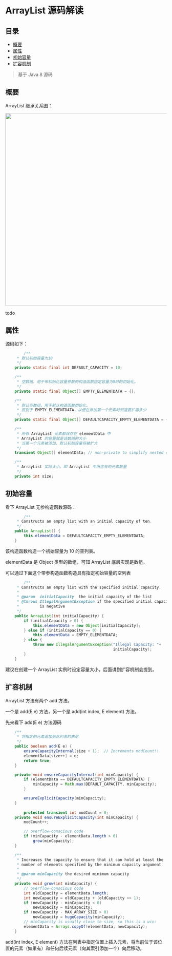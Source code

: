 # ArrayList 源码解读

## 目录

- [概要](#概要)
- [属性](#属性)
- [初始容量](#初始容量)
- [扩容机制](#扩容机制)

> 基于 Java 8 源码

## 概要

ArrayList 继承关系图：

<div align="center"><img src="https://upload-images.jianshu.io/upload_images/3297676-c222aa2756dab872.png?imageMogr2/auto-orient/strip%7CimageView2/2/w/1240" width= "600px"></div>

todo

## 属性

源码如下：

```java
		/**
     * 默认初始容量为10
     */
    private static final int DEFAULT_CAPACITY = 10;

    /**
     * 空数组，用于带初始化容量参数的构造函数指定容量为0时的初始化。
     */
    private static final Object[] EMPTY_ELEMENTDATA = {};

    /**
     * 默认空数组，用于默认构造函数初始化。
     * 区别于 EMPTY_ELEMENTDATA，以便在添加第一个元素时知道要扩容多少
     */
    private static final Object[] DEFAULTCAPACITY_EMPTY_ELEMENTDATA = {};

    /** 
     * 所有 ArrayList 元素都保存在 elementData 中
     * ArrayList 的容量就是该数组的大小
     * 当第一个元素被添加，默认初始容量将被扩大
     */
    transient Object[] elementData; // non-private to simplify nested class access

    /**
     * ArrayList 实际大小，即 ArrayList 中所含有的元素数量
     */
    private int size;
```



## 初始容量

看下 ArrayList 无参构造函数源码：

```java
		/**
     * Constructs an empty list with an initial capacity of ten.
     */
    public ArrayList() {
        this.elementData = DEFAULTCAPACITY_EMPTY_ELEMENTDATA;
    }
```

该构造函数构造一个初始容量为 10 的空列表。

elementData 是 Object 类型的数组，可知 ArrayList 底层实现是数组。

可以通过下面这个带参构造函数构造具有指定初始容量的空列表

```java
		/**
     * Constructs an empty list with the specified initial capacity.
     *
     * @param  initialCapacity  the initial capacity of the list
     * @throws IllegalArgumentException if the specified initial capacity
     *         is negative
     */
    public ArrayList(int initialCapacity) {
        if (initialCapacity > 0) {
            this.elementData = new Object[initialCapacity];
        } else if (initialCapacity == 0) {
            this.elementData = EMPTY_ELEMENTDATA;
        } else {
            throw new IllegalArgumentException("Illegal Capacity: "+
                                               initialCapacity);
        }
    }
```



建议在创建一个 ArrayList 实例时设定容量大小，后面讲到扩容机制会提到。



## 扩容机制

ArrayList 方法有两个 add 方法。

一个是 add(E e) 方法，另一个是 add(int index, E element) 方法。

先来看下 add(E e) 方法源码

```java
   	/**
     * 将指定的元素追加到此列表的末尾
     */
    public boolean add(E e) {
        ensureCapacityInternal(size + 1);  // Increments modCount!!
        elementData[size++] = e;
        return true;
    }

    private void ensureCapacityInternal(int minCapacity) {
        if (elementData == DEFAULTCAPACITY_EMPTY_ELEMENTDATA) {
            minCapacity = Math.max(DEFAULT_CAPACITY, minCapacity);
        }

        ensureExplicitCapacity(minCapacity);
    }
		
		protected transient int modCount = 0;
    private void ensureExplicitCapacity(int minCapacity) {
        modCount++;

        // overflow-conscious code
        if (minCapacity - elementData.length > 0)
            grow(minCapacity);
    }

    /**
     * Increases the capacity to ensure that it can hold at least the
     * number of elements specified by the minimum capacity argument.
     *
     * @param minCapacity the desired minimum capacity
     */
    private void grow(int minCapacity) {
        // overflow-conscious code
        int oldCapacity = elementData.length;
        int newCapacity = oldCapacity + (oldCapacity >> 1);
        if (newCapacity - minCapacity < 0)
            newCapacity = minCapacity;
        if (newCapacity - MAX_ARRAY_SIZE > 0)
            newCapacity = hugeCapacity(minCapacity);
        // minCapacity is usually close to size, so this is a win:
        elementData = Arrays.copyOf(elementData, newCapacity);
    }
```



add(int index, E element) 方法在列表中指定位置上插入元素，将当前位于该位置的元素（如果有）和任何后续元素（向其索引添加一个）向后移动。
